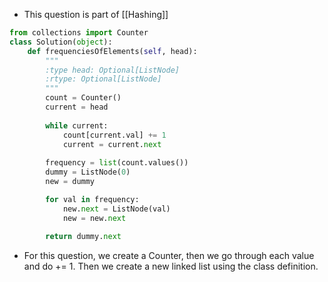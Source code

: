 - This question is part of [[Hashing]]

```python
from collections import Counter
class Solution(object):
	def frequenciesOfElements(self, head):
		"""
		:type head: Optional[ListNode]
		:rtype: Optional[ListNode]
		"""
		count = Counter()
		current = head
		
		while current:
			count[current.val] += 1
			current = current.next
		
		frequency = list(count.values())
		dummy = ListNode(0)
		new = dummy

		for val in frequency:
			new.next = ListNode(val)
			new = new.next
			
		return dummy.next
```

- For this question, we create a Counter, then we go through each value and do += 1. Then we create a new linked list using the class definition. 
